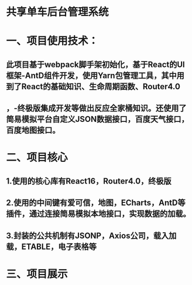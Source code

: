 共享单车后台管理系统
==================
一、项目使用技术：
============
此项目基于webpack脚手架初始化，基于React的UI框架-AntD组件开发，使用Yarn包管理工具，其中用到了React的基础知识、生命周期函数、Router4.0
--------------------------
，-终极版集成开发等做出反应全家桶知识。还使用了简易模拟平台自定义JSON数据接口，百度天气接口，百度地图接口。
-----------------------------------------------------------------------------------------------------
二、项目核心
===========
1.使用的核心库有React16，Router4.0，终极版
----------------------------------------
2.使用的中间键有爱可信，地图，ECharts，AntD等插件，通过连接简易模拟本地接口，实现数据的加载。
------------------------------------------------------------------------------
3.封装的公共机制有JSONP，Axios公司，载入加载，ETABLE，电子表格等
-------------------------------------------------------------
三、项目展示
============ 
